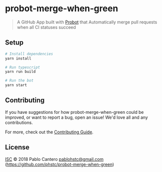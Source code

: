 # probot-merge-when-green

> A GitHub App built with [Probot](https://github.com/probot/probot) that Automatically merge pull requests when all CI statuses succeed

## Setup

```sh
# Install dependencies
yarn install

# Run typescript
yarn run build

# Run the bot
yarn start
```

## Contributing

If you have suggestions for how probot-merge-when-green could be improved, or want to report a bug, open an issue! We'd love all and any contributions.

For more, check out the [Contributing Guide](CONTRIBUTING.md).

## License

[ISC](LICENSE) © 2018 Pablo Cantero <pablohstc@gmail.com> (https://github.com/phstc/probot-merge-when-green)
